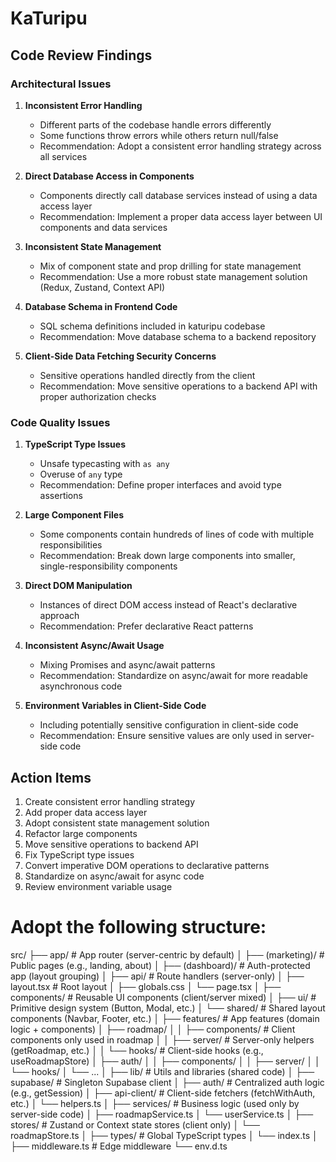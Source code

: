 # KaTuripu

## Code Review Findings

### Architectural Issues

1. **Inconsistent Error Handling**
   - Different parts of the codebase handle errors differently
   - Some functions throw errors while others return null/false
   - Recommendation: Adopt a consistent error handling strategy across all services

3. **Direct Database Access in Components**
   - Components directly call database services instead of using a data access layer
   - Recommendation: Implement a proper data access layer between UI components and data services

5. **Inconsistent State Management**
   - Mix of component state and prop drilling for state management
   - Recommendation: Use a more robust state management solution (Redux, Zustand, Context API)

6. **Database Schema in Frontend Code**
   - SQL schema definitions included in katuripu codebase
   - Recommendation: Move database schema to a backend repository

7. **Client-Side Data Fetching Security Concerns**
   - Sensitive operations handled directly from the client
   - Recommendation: Move sensitive operations to a backend API with proper authorization checks

### Code Quality Issues

1. **TypeScript Type Issues**
   - Unsafe typecasting with `as any`
   - Overuse of `any` type
   - Recommendation: Define proper interfaces and avoid type assertions

2. **Large Component Files**
   - Some components contain hundreds of lines of code with multiple responsibilities
   - Recommendation: Break down large components into smaller, single-responsibility components

3. **Direct DOM Manipulation**
   - Instances of direct DOM access instead of React's declarative approach
   - Recommendation: Prefer declarative React patterns

4. **Inconsistent Async/Await Usage**
   - Mixing Promises and async/await patterns
   - Recommendation: Standardize on async/await for more readable asynchronous code

5. **Environment Variables in Client-Side Code**
   - Including potentially sensitive configuration in client-side code
   - Recommendation: Ensure sensitive values are only used in server-side code

## Action Items

1. Create consistent error handling strategy
3. Add proper data access layer
5. Adopt consistent state management solution
6. Refactor large components
7. Move sensitive operations to backend API
8. Fix TypeScript type issues
9. Convert imperative DOM operations to declarative patterns
10. Standardize on async/await for async code
11. Review environment variable usage


# Adopt the following structure:
src/
├── app/                        # App router (server-centric by default)
│   ├── (marketing)/            # Public pages (e.g., landing, about)
│   ├── (dashboard)/            # Auth-protected app (layout grouping)
│   ├── api/                    # Route handlers (server-only)
│   ├── layout.tsx             # Root layout
│   ├── globals.css
│   └── page.tsx
│
├── components/                # Reusable UI components (client/server mixed)
│   ├── ui/                    # Primitive design system (Button, Modal, etc.)
│   └── shared/                # Shared layout components (Navbar, Footer, etc.)
│
├── features/                  # App features (domain logic + components)
│   ├── roadmap/
│   │   ├── components/        # Client components only used in roadmap
│   │   ├── server/            # Server-only helpers (getRoadmap, etc.)
│   │   └── hooks/             # Client-side hooks (e.g., useRoadmapStore)
│   ├── auth/
│   │   ├── components/
│   │   ├── server/
│   │   └── hooks/
│   └── ...
│
├── lib/                       # Utils and libraries (shared code)
│   ├── supabase/              # Singleton Supabase client
│   ├── auth/                  # Centralized auth logic (e.g., getSession)
│   ├── api-client/            # Client-side fetchers (fetchWithAuth, etc.)
│   └── helpers.ts
│
├── services/                  # Business logic (used only by server-side code)
│   ├── roadmapService.ts
│   └── userService.ts
│
├── stores/                    # Zustand or Context state stores (client only)
│   └── roadmapStore.ts
│
├── types/                     # Global TypeScript types
│   └── index.ts
│
├── middleware.ts              # Edge middleware
└── env.d.ts
